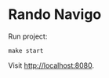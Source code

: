 Rando Navigo
============

Run project:

    make start

Visit [http://localhost:8080](http://localhost:8080).
